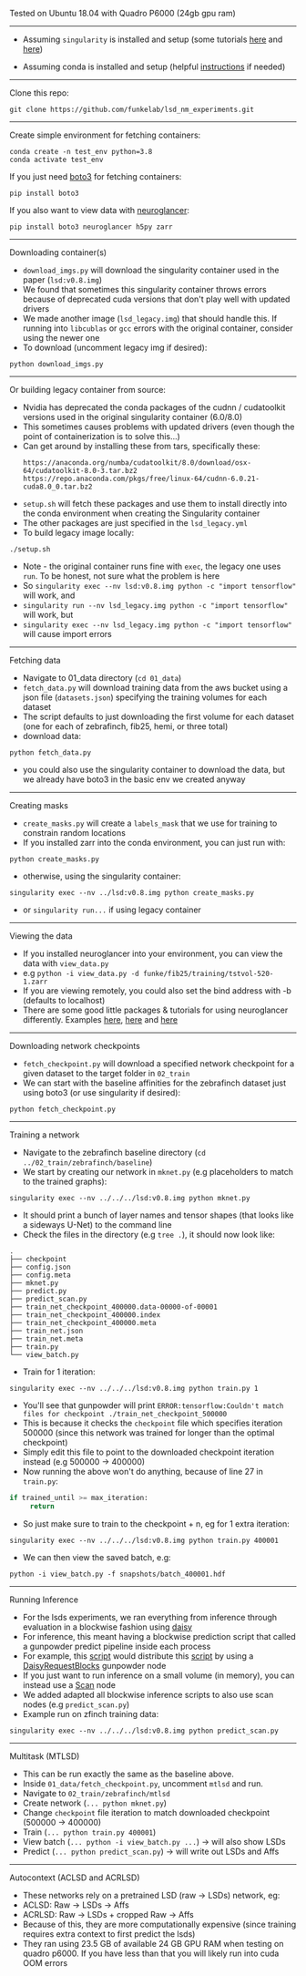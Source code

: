 Tested on Ubuntu 18.04 with Quadro P6000 (24gb gpu ram)

---

* Assuming `singularity` is installed and setup 
(some tutorials [here](https://docs.sylabs.io/guides/3.5/user-guide/quick_start.html) and
[here](https://singularity-tutorial.github.io/01-installation/))

* Assuming conda is installed and setup (helpful [instructions](https://docs.conda.io/en/latest/miniconda.html) if needed)

---

Clone this repo:

```
git clone https://github.com/funkelab/lsd_nm_experiments.git
```

---

Create simple environment for fetching containers:

```
conda create -n test_env python=3.8
conda activate test_env
```

If you just need [boto3](https://boto3.amazonaws.com/v1/documentation/api/latest/index.html) for fetching containers:

```
pip install boto3
```

If you also want to view data with [neuroglancer](https://github.com/google/neuroglancer):

```
pip install boto3 neuroglancer h5py zarr
```

---

Downloading container(s)

* `download_imgs.py` will download the singularity container used in the paper (`lsd:v0.8.img`)
* We found that sometimes this singularity container throws errors because of deprecated cuda versions that don't play well with updated drivers
* We made another image (`lsd_legacy.img`) that should handle this. If running into `libcublas` or `gcc` errors with the original container, consider using the newer one
* To download (uncomment legacy img if desired):

```
python download_imgs.py
```

---

Or building legacy container from source:

* Nvidia has deprecated the conda packages of the cudnn / cudatoolkit versions used in the original singularity container (6.0/8.0)
* This sometimes causes problems with updated drivers (even though the point of containerization is to solve this...)
* Can get around by installing these from tars, specifically these:
  ```
  https://anaconda.org/numba/cudatoolkit/8.0/download/osx-64/cudatoolkit-8.0-3.tar.bz2
  https://repo.anaconda.com/pkgs/free/linux-64/cudnn-6.0.21-cuda8.0_0.tar.bz2
  ```
* `setup.sh` will fetch these packages and use them to install directly into the conda environment when creating the Singularity container
* The other packages are just specified in the `lsd_legacy.yml`
* To build legacy image locally:

```
./setup.sh
```

* Note - the original container runs fine with `exec`, the legacy one uses `run`. To be honest, not sure what the problem is here
* So `singularity exec --nv lsd:v0.8.img python -c "import tensorflow"` will work, and
* `singularity run --nv lsd_legacy.img python -c "import tensorflow"` will work, but
* `singularity exec --nv lsd_legacy.img python -c "import tensorflow"` will cause import errors

---

Fetching data

* Navigate to 01_data directory (`cd 01_data`)
* `fetch_data.py` will download training data from the aws bucket using a json file (`datasets.json`) specifying the training volumes for each dataset
* The script defaults to just downloading the first volume for each dataset (one for each of zebrafinch, fib25, hemi, or three total)
* download data:

```
python fetch_data.py
```

* you could also use the singularity container to download the data, but we already have boto3 in the basic env we created anyway

--- 

Creating masks

* `create_masks.py` will create a `labels_mask` that we use for training to constrain random locations
* If you installed zarr into the conda environment, you can just run with:

```
python create_masks.py
```

* otherwise, using the singularity container:

```
singularity exec --nv ../lsd:v0.8.img python create_masks.py
```

* or `singularity run...` if using legacy container

--- 

Viewing the data

* If you installed neuroglancer into your environment, you can view the data with `view_data.py`
* e.g `python -i view_data.py -d funke/fib25/training/tstvol-520-1.zarr`
* If you are viewing remotely, you could also set the bind address with -b (defaults to localhost)
* There are some good little packages & tutorials for using neuroglancer differently. Examples 
[here](https://github.com/funkelab/funlib.show.neuroglancer), [here](https://connectomics.readthedocs.io/en/latest/external/neuroglancer.html)
and [here](https://github.com/google/neuroglancer/tree/master/python/examples)

---

Downloading network checkpoints

* `fetch_checkpoint.py` will download a specified network checkpoint for a given dataset to the target folder in `02_train`
* We can start with the baseline affinities for the zebrafinch dataset just using boto3 (or use singularity if desired):

```
python fetch_checkpoint.py
```

--- 

Training a network

* Navigate to the zebrafinch baseline directory (`cd ../02_train/zebrafinch/baseline`)
* We start by creating our network in `mknet.py` (e.g placeholders to match to the trained graphs):

```
singularity exec --nv ../../../lsd:v0.8.img python mknet.py
```

* It should print a bunch of layer names and tensor shapes (that looks like a sideways U-Net) to the command line
* Check the files in the directory (e.g `tree .`), it should now look like:

```
.
├── checkpoint
├── config.json
├── config.meta
├── mknet.py
├── predict.py
├── predict_scan.py
├── train_net_checkpoint_400000.data-00000-of-00001
├── train_net_checkpoint_400000.index
├── train_net_checkpoint_400000.meta
├── train_net.json
├── train_net.meta
├── train.py
└── view_batch.py
```

* Train for 1 iteration:

```
singularity exec --nv ../../../lsd:v0.8.img python train.py 1
```

* You'll see that gunpowder will print `ERROR:tensorflow:Couldn't match files for checkpoint ./train_net_checkpoint_500000`
* This is because it checks the `checkpoint` file which specifies iteration 500000 (since this network was trained for longer than the optimal checkpoint)
* Simply edit this file to point to the downloaded checkpoint iteration instead (e.g 500000 -> 400000)
* Now running the above won't do anything, because of line 27 in `train.py`:

```py
if trained_until >= max_iteration:
     return
```

* So just make sure to train to the checkpoint + n, eg for 1 extra iteration:

```
singularity exec --nv ../../../lsd:v0.8.img python train.py 400001
```

* We can then view the saved batch, e.g:

```
python -i view_batch.py -f snapshots/batch_400001.hdf
```

---

Running Inference

* For the lsds experiments, we ran everything from inference through evaluation in a blockwise fashion using [daisy](https://github.com/funkelab/daisy)
* For inference, this meant having a blockwise prediction script that called a gunpowder predict pipeline inside each process
* For example, this [script](https://github.com/funkelab/lsd/blob/master/lsd/tutorial/scripts/01_predict_blockwise.py) would distribute this [script](https://github.com/funkelab/lsd_nm_experiments/blob/master/02_train/zebrafinch/baseline/predict.py) by using a [DaisyRequestBlocks](http://funkey.science/gunpowder/api.html?highlight=daisy#gunpowder.DaisyRequestBlocks) gunpowder node
* If you just want to run inference on a small volume (in memory), you can instead use a [Scan](http://funkey.science/gunpowder/api.html?highlight=scan#gunpowder.Scan) node
* We added adapted all blockwise inference scripts to also use scan nodes (e.g `predict_scan.py`)
* Example run on zfinch training data:

```
singularity exec --nv ../../../lsd:v0.8.img python predict_scan.py
```

---

Multitask (MTLSD)

* This can be run exactly the same as the baseline above. 
* Inside `01_data/fetch_checkpoint.py`, uncomment `mtlsd` and run. 
* Navigate to `02_train/zebrafinch/mtlsd`
* Create network (`... python mknet.py`)
* Change `checkpoint` file iteration to match downloaded checkpoint (500000 -> 400000)
* Train (`... python train.py 400001`)
* View batch (`... python -i view_batch.py ...`) -> will also show LSDs
* Predict (`... python predict_scan.py`) -> will write out LSDs and Affs

--- 

Autocontext (ACLSD and ACRLSD)

* These networks rely on a pretrained LSD (raw -> LSDs) network, eg:
* ACLSD: Raw -> LSDs -> Affs
* ACRLSD: Raw -> LSDs + cropped Raw -> Affs
* Because of this, they are more computationally expensive (since training requires extra context to first predict the lsds)
* They ran using 23.5 GB of available 24 GB GPU RAM when testing on quadro p6000. If you have less than that you will likely run into cuda OOM errors
